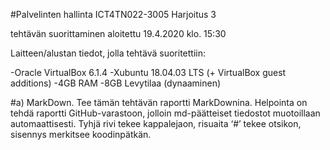 #Palvelinten hallinta ICT4TN022-3005 Harjoitus 3

tehtävän suorittaminen aloitettu 19.4.2020 klo. 15:30

Laitteen/alustan tiedot, jolla tehtävä suoritettiin:

-Oracle VirtualBox 6.1.4
-Xubuntu 18.04.03 LTS (+ VirtualBox guest additions)
-4GB RAM
-8GB Levytilaa (dynaaminen)

#a) MarkDown. Tee tämän tehtävän raportti MarkDownina. Helpointa on tehdä raportti GitHub-varastoon, jolloin md-päätteiset tiedostot muotoillaan automaattisesti. Tyhjä rivi tekee kappalejaon, risuaita ‘#’ tekee otsikon, sisennys merkitsee koodinpätkän.
